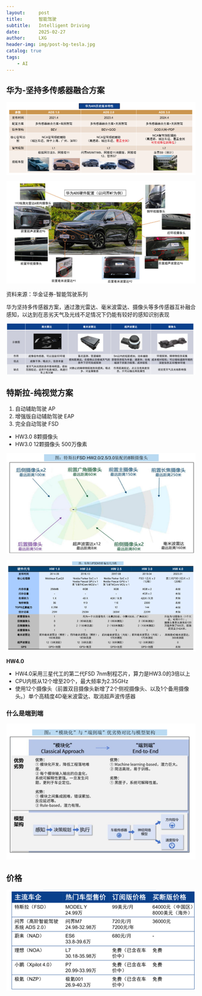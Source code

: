 ```yaml
---
layout:     post
title:      智能驾驶
subtitle:   Intelligent Driving
date:       2025-02-27
author:     LXG
header-img: img/post-bg-tesla.jpg
catalog: true
tags:
    - AI
---
```


## 华为-坚持多传感器融合方案

![huawei_ads](/images/iresearch/huawei_ads.png)

![huawei_ads_2](/images/iresearch/huawei_ads_2.png)

资料来源：华金证券-智能驾驶系列

华为坚持多传感器方案，通过激光雷达、毫米波雷达、摄像头等多传感器互补融合感知，以达到在恶劣天气及光线不足情况下仍能有较好的感知识别表现

![huawei_ads_3](/images/iresearch/huawei_ads_3.png)

## 特斯拉-纯视觉方案

1. 自动辅助驾驶 AP
2. 增强版自动辅助驾驶 EAP
3. 完全自动驾驶 FSD

* HW3.0 8颗摄像头
* HW3.0 12颗摄像头  500万像素

![tesla_fsd](/images/iresearch/tesla_fsd.png)

![tesla_fsd_3](/images/iresearch/tesla_fsd_3.png)


**HW4.0**

* HW4.0采用三星代工的第二代FSD 7nm制程芯片，算力是HW3.0的3倍以上
* CPU内核从12个增至20个，最大频率为2.35GHz
* 使用12个摄像头（前置双目摄像头新增了2个侧视摄像头、以及1个备用摄像头。）单个高精度4D毫米波雷达、取消超声波传感器

### 什么是端到端

![tesla_fsd_2](/images/iresearch/tesla_fsd_2.png)

## 价格

![autodrive_price](/images/iresearch/autodrive_price.png)




















